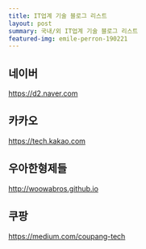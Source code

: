 ```yaml
---
title: IT업계 기술 블로그 리스트
layout: post
summary: 국내/외 IT업계 기술 블로그 리스트
featured-img: emile-perron-190221
---
```


## 네이버
<https://d2.naver.com>

## 카카오
<https://tech.kakao.com>

## 우아한형제들
<http://woowabros.github.io>

## 쿠팡
<https://medium.com/coupang-tech>
